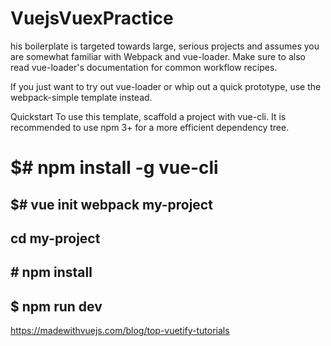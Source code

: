 # VuejsVuexPractice
his boilerplate is targeted towards large, serious projects and assumes you are somewhat familiar with Webpack and vue-loader. Make sure to also read vue-loader's documentation for common workflow recipes.

If you just want to try out vue-loader or whip out a quick prototype, use the webpack-simple template instead.

Quickstart
To use this template, scaffold a project with vue-cli. It is recommended to use npm 3+ for a more efficient dependency tree.

# $# npm install -g vue-cli
## $# vue init webpack my-project
## cd my-project
## # npm install
## $ npm run dev
https://madewithvuejs.com/blog/top-vuetify-tutorials
